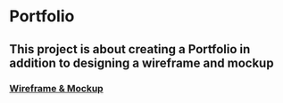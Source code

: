 # Portfolio
## This project is about creating a Portfolio in addition to designing a wireframe and mockup
### [Wireframe & Mockup ](https://www.figma.com/file/fK45vbsdCqus4IPUQaCO4D/Untitled?type=design&node-id=0-1&mode=design&t=K1ZcaZyaqhK6Thkz-0)
